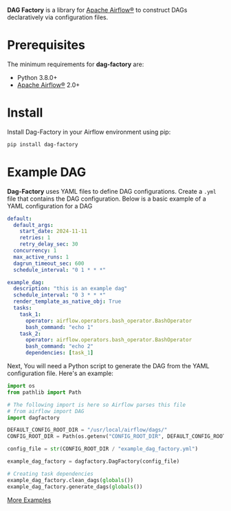 **DAG Factory** is a library for [Apache Airflow®](https://airflow.apache.org) to construct DAGs declaratively via configuration files.

# Prerequisites

The minimum requirements for **dag-factory** are:

- Python 3.8.0+
- [Apache Airflow®](https://airflow.apache.org) 2.0+

# Install

Install Dag-Factory in your Airflow environment using pip:

```bash
pip install dag-factory
```

# Example DAG

**Dag-Factory** uses YAML files to define DAG configurations. Create a ``.yml`` file that contains the DAG configuration. Below is a basic example of a YAML configuration for a DAG

```yaml
default:
  default_args:
    start_date: 2024-11-11
    retries: 1
    retry_delay_sec: 30
  concurrency: 1
  max_active_runs: 1
  dagrun_timeout_sec: 600
  schedule_interval: "0 1 * * *"

example_dag:
  description: "this is an example dag"
  schedule_interval: "0 3 * * *"
  render_template_as_native_obj: True
  tasks:
    task_1:
      operator: airflow.operators.bash_operator.BashOperator
      bash_command: "echo 1"
    task_2:
      operator: airflow.operators.bash_operator.BashOperator
      bash_command: "echo 2"
      dependencies: [task_1]
```

Next, You will need a Python script to generate the DAG from the YAML configuration file. Here's an example:

```python
import os
from pathlib import Path

# The following import is here so Airflow parses this file
# from airflow import DAG
import dagfactory

DEFAULT_CONFIG_ROOT_DIR = "/usr/local/airflow/dags/"
CONFIG_ROOT_DIR = Path(os.getenv("CONFIG_ROOT_DIR", DEFAULT_CONFIG_ROOT_DIR))

config_file = str(CONFIG_ROOT_DIR / "example_dag_factory.yml")

example_dag_factory = dagfactory.DagFactory(config_file)

# Creating task dependencies
example_dag_factory.clean_dags(globals())
example_dag_factory.generate_dags(globals())
```

[More Examples](https://github.com/astronomer/dag-factory/tree/main/dev/dags)
